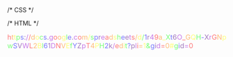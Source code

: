 /* CSS */
<style>
.rainbow-text span:nth-child(1) { 
        color: #FF0000; 
        font-size: 16px;
        letter-spacing: 0px;
        display: inline-block;
      }
.rainbow-text span:nth-child(2) { 
        color: #FF7F00; 
        font-size: 16px;
        letter-spacing: 0px;
        display: inline-block;
      }
.rainbow-text span:nth-child(3) { 
        color: #FFFF00; 
        font-size: 16px;
        letter-spacing: 0px;
        display: inline-block;
      }
.rainbow-text span:nth-child(4) { 
        color: #00FF00; 
        font-size: 16px;
        letter-spacing: 0px;
        display: inline-block;
      }
.rainbow-text span:nth-child(5) { 
        color: #0000FF; 
        font-size: 16px;
        letter-spacing: 0px;
        display: inline-block;
      }
.rainbow-text span:nth-child(6) { 
        color: #4B0082; 
        font-size: 16px;
        letter-spacing: 0px;
        display: inline-block;
      }
.rainbow-text span:nth-child(7) { 
        color: #9400D3; 
        font-size: 16px;
        letter-spacing: 0px;
        display: inline-block;
      }
.rainbow-text span:nth-child(8) { 
        color: #FF0000; 
        font-size: 16px;
        letter-spacing: 0px;
        display: inline-block;
      }
.rainbow-text span:nth-child(9) { 
        color: #FF7F00; 
        font-size: 16px;
        letter-spacing: 0px;
        display: inline-block;
      }
.rainbow-text span:nth-child(10) { 
        color: #FFFF00; 
        font-size: 16px;
        letter-spacing: 0px;
        display: inline-block;
      }
.rainbow-text span:nth-child(11) { 
        color: #00FF00; 
        font-size: 16px;
        letter-spacing: 0px;
        display: inline-block;
      }
.rainbow-text span:nth-child(12) { 
        color: #0000FF; 
        font-size: 16px;
        letter-spacing: 0px;
        display: inline-block;
      }
.rainbow-text span:nth-child(13) { 
        color: #4B0082; 
        font-size: 16px;
        letter-spacing: 0px;
        display: inline-block;
      }
.rainbow-text span:nth-child(14) { 
        color: #9400D3; 
        font-size: 16px;
        letter-spacing: 0px;
        display: inline-block;
      }
.rainbow-text span:nth-child(15) { 
        color: #FF0000; 
        font-size: 16px;
        letter-spacing: 0px;
        display: inline-block;
      }
.rainbow-text span:nth-child(16) { 
        color: #FF7F00; 
        font-size: 16px;
        letter-spacing: 0px;
        display: inline-block;
      }
.rainbow-text span:nth-child(17) { 
        color: #FFFF00; 
        font-size: 16px;
        letter-spacing: 0px;
        display: inline-block;
      }
.rainbow-text span:nth-child(18) { 
        color: #00FF00; 
        font-size: 16px;
        letter-spacing: 0px;
        display: inline-block;
      }
.rainbow-text span:nth-child(19) { 
        color: #0000FF; 
        font-size: 16px;
        letter-spacing: 0px;
        display: inline-block;
      }
.rainbow-text span:nth-child(20) { 
        color: #4B0082; 
        font-size: 16px;
        letter-spacing: 0px;
        display: inline-block;
      }
.rainbow-text span:nth-child(21) { 
        color: #9400D3; 
        font-size: 16px;
        letter-spacing: 0px;
        display: inline-block;
      }
.rainbow-text span:nth-child(22) { 
        color: #FF0000; 
        font-size: 16px;
        letter-spacing: 0px;
        display: inline-block;
      }
.rainbow-text span:nth-child(23) { 
        color: #FF7F00; 
        font-size: 16px;
        letter-spacing: 0px;
        display: inline-block;
      }
.rainbow-text span:nth-child(24) { 
        color: #FFFF00; 
        font-size: 16px;
        letter-spacing: 0px;
        display: inline-block;
      }
.rainbow-text span:nth-child(25) { 
        color: #00FF00; 
        font-size: 16px;
        letter-spacing: 0px;
        display: inline-block;
      }
.rainbow-text span:nth-child(26) { 
        color: #0000FF; 
        font-size: 16px;
        letter-spacing: 0px;
        display: inline-block;
      }
.rainbow-text span:nth-child(27) { 
        color: #4B0082; 
        font-size: 16px;
        letter-spacing: 0px;
        display: inline-block;
      }
.rainbow-text span:nth-child(28) { 
        color: #9400D3; 
        font-size: 16px;
        letter-spacing: 0px;
        display: inline-block;
      }
.rainbow-text span:nth-child(29) { 
        color: #FF0000; 
        font-size: 16px;
        letter-spacing: 0px;
        display: inline-block;
      }
.rainbow-text span:nth-child(30) { 
        color: #FF7F00; 
        font-size: 16px;
        letter-spacing: 0px;
        display: inline-block;
      }
.rainbow-text span:nth-child(31) { 
        color: #FFFF00; 
        font-size: 16px;
        letter-spacing: 0px;
        display: inline-block;
      }
.rainbow-text span:nth-child(32) { 
        color: #00FF00; 
        font-size: 16px;
        letter-spacing: 0px;
        display: inline-block;
      }
.rainbow-text span:nth-child(33) { 
        color: #0000FF; 
        font-size: 16px;
        letter-spacing: 0px;
        display: inline-block;
      }
.rainbow-text span:nth-child(34) { 
        color: #4B0082; 
        font-size: 16px;
        letter-spacing: 0px;
        display: inline-block;
      }
.rainbow-text span:nth-child(35) { 
        color: #9400D3; 
        font-size: 16px;
        letter-spacing: 0px;
        display: inline-block;
      }
.rainbow-text span:nth-child(36) { 
        color: #FF0000; 
        font-size: 16px;
        letter-spacing: 0px;
        display: inline-block;
      }
.rainbow-text span:nth-child(37) { 
        color: #FF7F00; 
        font-size: 16px;
        letter-spacing: 0px;
        display: inline-block;
      }
.rainbow-text span:nth-child(38) { 
        color: #FFFF00; 
        font-size: 16px;
        letter-spacing: 0px;
        display: inline-block;
      }
.rainbow-text span:nth-child(39) { 
        color: #00FF00; 
        font-size: 16px;
        letter-spacing: 0px;
        display: inline-block;
      }
.rainbow-text span:nth-child(40) { 
        color: #0000FF; 
        font-size: 16px;
        letter-spacing: 0px;
        display: inline-block;
      }
.rainbow-text span:nth-child(41) { 
        color: #4B0082; 
        font-size: 16px;
        letter-spacing: 0px;
        display: inline-block;
      }
.rainbow-text span:nth-child(42) { 
        color: #9400D3; 
        font-size: 16px;
        letter-spacing: 0px;
        display: inline-block;
      }
.rainbow-text span:nth-child(43) { 
        color: #FF0000; 
        font-size: 16px;
        letter-spacing: 0px;
        display: inline-block;
      }
.rainbow-text span:nth-child(44) { 
        color: #FF7F00; 
        font-size: 16px;
        letter-spacing: 0px;
        display: inline-block;
      }
.rainbow-text span:nth-child(45) { 
        color: #FFFF00; 
        font-size: 16px;
        letter-spacing: 0px;
        display: inline-block;
      }
.rainbow-text span:nth-child(46) { 
        color: #00FF00; 
        font-size: 16px;
        letter-spacing: 0px;
        display: inline-block;
      }
.rainbow-text span:nth-child(47) { 
        color: #0000FF; 
        font-size: 16px;
        letter-spacing: 0px;
        display: inline-block;
      }
.rainbow-text span:nth-child(48) { 
        color: #4B0082; 
        font-size: 16px;
        letter-spacing: 0px;
        display: inline-block;
      }
.rainbow-text span:nth-child(49) { 
        color: #9400D3; 
        font-size: 16px;
        letter-spacing: 0px;
        display: inline-block;
      }
.rainbow-text span:nth-child(50) { 
        color: #FF0000; 
        font-size: 16px;
        letter-spacing: 0px;
        display: inline-block;
      }
.rainbow-text span:nth-child(51) { 
        color: #FF7F00; 
        font-size: 16px;
        letter-spacing: 0px;
        display: inline-block;
      }
.rainbow-text span:nth-child(52) { 
        color: #FFFF00; 
        font-size: 16px;
        letter-spacing: 0px;
        display: inline-block;
      }
.rainbow-text span:nth-child(53) { 
        color: #00FF00; 
        font-size: 16px;
        letter-spacing: 0px;
        display: inline-block;
      }
.rainbow-text span:nth-child(54) { 
        color: #0000FF; 
        font-size: 16px;
        letter-spacing: 0px;
        display: inline-block;
      }
.rainbow-text span:nth-child(55) { 
        color: #4B0082; 
        font-size: 16px;
        letter-spacing: 0px;
        display: inline-block;
      }
.rainbow-text span:nth-child(56) { 
        color: #9400D3; 
        font-size: 16px;
        letter-spacing: 0px;
        display: inline-block;
      }
.rainbow-text span:nth-child(57) { 
        color: #FF0000; 
        font-size: 16px;
        letter-spacing: 0px;
        display: inline-block;
      }
.rainbow-text span:nth-child(58) { 
        color: #FF7F00; 
        font-size: 16px;
        letter-spacing: 0px;
        display: inline-block;
      }
.rainbow-text span:nth-child(59) { 
        color: #FFFF00; 
        font-size: 16px;
        letter-spacing: 0px;
        display: inline-block;
      }
.rainbow-text span:nth-child(60) { 
        color: #00FF00; 
        font-size: 16px;
        letter-spacing: 0px;
        display: inline-block;
      }
.rainbow-text span:nth-child(61) { 
        color: #0000FF; 
        font-size: 16px;
        letter-spacing: 0px;
        display: inline-block;
      }
.rainbow-text span:nth-child(62) { 
        color: #4B0082; 
        font-size: 16px;
        letter-spacing: 0px;
        display: inline-block;
      }
.rainbow-text span:nth-child(63) { 
        color: #9400D3; 
        font-size: 16px;
        letter-spacing: 0px;
        display: inline-block;
      }
.rainbow-text span:nth-child(64) { 
        color: #FF0000; 
        font-size: 16px;
        letter-spacing: 0px;
        display: inline-block;
      }
.rainbow-text span:nth-child(65) { 
        color: #FF7F00; 
        font-size: 16px;
        letter-spacing: 0px;
        display: inline-block;
      }
.rainbow-text span:nth-child(66) { 
        color: #FFFF00; 
        font-size: 16px;
        letter-spacing: 0px;
        display: inline-block;
      }
.rainbow-text span:nth-child(67) { 
        color: #00FF00; 
        font-size: 16px;
        letter-spacing: 0px;
        display: inline-block;
      }
.rainbow-text span:nth-child(68) { 
        color: #0000FF; 
        font-size: 16px;
        letter-spacing: 0px;
        display: inline-block;
      }
.rainbow-text span:nth-child(69) { 
        color: #4B0082; 
        font-size: 16px;
        letter-spacing: 0px;
        display: inline-block;
      }
.rainbow-text span:nth-child(70) { 
        color: #9400D3; 
        font-size: 16px;
        letter-spacing: 0px;
        display: inline-block;
      }
.rainbow-text span:nth-child(71) { 
        color: #FF0000; 
        font-size: 16px;
        letter-spacing: 0px;
        display: inline-block;
      }
.rainbow-text span:nth-child(72) { 
        color: #FF7F00; 
        font-size: 16px;
        letter-spacing: 0px;
        display: inline-block;
      }
.rainbow-text span:nth-child(73) { 
        color: #FFFF00; 
        font-size: 16px;
        letter-spacing: 0px;
        display: inline-block;
      }
.rainbow-text span:nth-child(74) { 
        color: #00FF00; 
        font-size: 16px;
        letter-spacing: 0px;
        display: inline-block;
      }
.rainbow-text span:nth-child(75) { 
        color: #0000FF; 
        font-size: 16px;
        letter-spacing: 0px;
        display: inline-block;
      }
.rainbow-text span:nth-child(76) { 
        color: #4B0082; 
        font-size: 16px;
        letter-spacing: 0px;
        display: inline-block;
      }
.rainbow-text span:nth-child(77) { 
        color: #9400D3; 
        font-size: 16px;
        letter-spacing: 0px;
        display: inline-block;
      }
.rainbow-text span:nth-child(78) { 
        color: #FF0000; 
        font-size: 16px;
        letter-spacing: 0px;
        display: inline-block;
      }
.rainbow-text span:nth-child(79) { 
        color: #FF7F00; 
        font-size: 16px;
        letter-spacing: 0px;
        display: inline-block;
      }
.rainbow-text span:nth-child(80) { 
        color: #FFFF00; 
        font-size: 16px;
        letter-spacing: 0px;
        display: inline-block;
      }
.rainbow-text span:nth-child(81) { 
        color: #00FF00; 
        font-size: 16px;
        letter-spacing: 0px;
        display: inline-block;
      }
.rainbow-text span:nth-child(82) { 
        color: #0000FF; 
        font-size: 16px;
        letter-spacing: 0px;
        display: inline-block;
      }
.rainbow-text span:nth-child(83) { 
        color: #4B0082; 
        font-size: 16px;
        letter-spacing: 0px;
        display: inline-block;
      }
.rainbow-text span:nth-child(84) { 
        color: #9400D3; 
        font-size: 16px;
        letter-spacing: 0px;
        display: inline-block;
      }
.rainbow-text span:nth-child(85) { 
        color: #FF0000; 
        font-size: 16px;
        letter-spacing: 0px;
        display: inline-block;
      }
.rainbow-text span:nth-child(86) { 
        color: #FF7F00; 
        font-size: 16px;
        letter-spacing: 0px;
        display: inline-block;
      }
.rainbow-text span:nth-child(87) { 
        color: #FFFF00; 
        font-size: 16px;
        letter-spacing: 0px;
        display: inline-block;
      }
.rainbow-text span:nth-child(88) { 
        color: #00FF00; 
        font-size: 16px;
        letter-spacing: 0px;
        display: inline-block;
      }
.rainbow-text span:nth-child(89) { 
        color: #0000FF; 
        font-size: 16px;
        letter-spacing: 0px;
        display: inline-block;
      }
.rainbow-text span:nth-child(90) { 
        color: #4B0082; 
        font-size: 16px;
        letter-spacing: 0px;
        display: inline-block;
      }
.rainbow-text span:nth-child(91) { 
        color: #9400D3; 
        font-size: 16px;
        letter-spacing: 0px;
        display: inline-block;
      }
.rainbow-text span:nth-child(92) { 
        color: #FF0000; 
        font-size: 16px;
        letter-spacing: 0px;
        display: inline-block;
      }
.rainbow-text span:nth-child(93) { 
        color: #FF7F00; 
        font-size: 16px;
        letter-spacing: 0px;
        display: inline-block;
      }
.rainbow-text span:nth-child(94) { 
        color: #FFFF00; 
        font-size: 16px;
        letter-spacing: 0px;
        display: inline-block;
      }
.rainbow-text span:nth-child(95) { 
        color: #00FF00; 
        font-size: 16px;
        letter-spacing: 0px;
        display: inline-block;
      }
.rainbow-text span:nth-child(96) { 
        color: #0000FF; 
        font-size: 16px;
        letter-spacing: 0px;
        display: inline-block;
      }
.rainbow-text span:nth-child(97) { 
        color: #4B0082; 
        font-size: 16px;
        letter-spacing: 0px;
        display: inline-block;
      }
.rainbow-text span:nth-child(98) { 
        color: #9400D3; 
        font-size: 16px;
        letter-spacing: 0px;
        display: inline-block;
      }
.rainbow-text span:nth-child(99) { 
        color: #FF0000; 
        font-size: 16px;
        letter-spacing: 0px;
        display: inline-block;
      }
.rainbow-text span:nth-child(100) { 
        color: #FF7F00; 
        font-size: 16px;
        letter-spacing: 0px;
        display: inline-block;
      }
.rainbow-text span:nth-child(101) { 
        color: #FFFF00; 
        font-size: 16px;
        letter-spacing: 0px;
        display: inline-block;
      }
.rainbow-text span:nth-child(102) { 
        color: #00FF00; 
        font-size: 16px;
        letter-spacing: 0px;
        display: inline-block;
      }
.rainbow-text span:nth-child(103) { 
        color: #0000FF; 
        font-size: 16px;
        letter-spacing: 0px;
        display: inline-block;
      }
.rainbow-text span:nth-child(104) { 
        color: #4B0082; 
        font-size: 16px;
        letter-spacing: 0px;
        display: inline-block;
      }
.rainbow-text span:nth-child(105) { 
        color: #9400D3; 
        font-size: 16px;
        letter-spacing: 0px;
        display: inline-block;
      }
.rainbow-text span:nth-child(106) { 
        color: #FF0000; 
        font-size: 16px;
        letter-spacing: 0px;
        display: inline-block;
      }

    @keyframes rainbow-fade {
      0% { opacity: 0.5; }
      50% { opacity: 1; }
      100% { opacity: 0.5; }
    }
    .rainbow-text span {
      animation: rainbow-fade 2s infinite;
    }
  
</style>

/* HTML */

<div class="rainbow-text">
  <span>h</span><span>t</span><span>t</span><span>p</span><span>s</span><span>:</span><span>/</span><span>/</span><span>d</span><span>o</span><span>c</span><span>s</span><span>.</span><span>g</span><span>o</span><span>o</span><span>g</span><span>l</span><span>e</span><span>.</span><span>c</span><span>o</span><span>m</span><span>/</span><span>s</span><span>p</span><span>r</span><span>e</span><span>a</span><span>d</span><span>s</span><span>h</span><span>e</span><span>e</span><span>t</span><span>s</span><span>/</span><span>d</span><span>/</span><span>1</span><span>r</span><span>4</span><span>9</span><span>a</span><span>_</span><span>X</span><span>t</span><span>6</span><span>O</span><span>_</span><span>G</span><span>Q</span><span>H</span><span>-</span><span>X</span><span>r</span><span>G</span><span>N</span><span>p</span><span>w</span><span>S</span><span>V</span><span>W</span><span>L</span><span>2</span><span>B</span><span>l</span><span>6</span><span>1</span><span>D</span><span>N</span><span>V</span><span>E</span><span>f</span><span>Y</span><span>Z</span><span>p</span><span>T</span><span>4</span><span>P</span><span>H</span><span>2</span><span>k</span><span>/</span><span>e</span><span>d</span><span>i</span><span>t</span><span>?</span><span>p</span><span>l</span><span>i</span><span>=</span><span>1</span><span>&</span><span>g</span><span>i</span><span>d</span><span>=</span><span>0</span><span>#</span><span>g</span><span>i</span><span>d</span><span>=</span><span>0</span>
</div>
    
